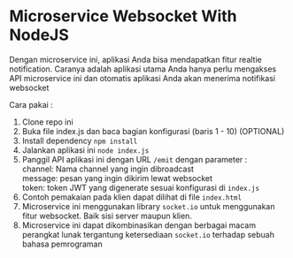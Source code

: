 # Microservice Websocket With NodeJS
Dengan microservice ini, aplikasi Anda bisa mendapatkan fitur realtie notification.
Caranya adalah aplikasi utama Anda hanya perlu mengakses API microservice ini dan otomatis aplikasi Anda akan menerima notifikasi websocket

Cara pakai :
1. Clone repo ini
1. Buka file index.js dan baca bagian konfigurasi (baris 1 - 10) (OPTIONAL)
1. Install dependency `npm install`
1. Jalankan aplikasi ini `node index.js`
1. Panggil API aplikasi ini dengan URL `/emit` dengan parameter : <br> channel: Nama channel yang ingin dibroadcast <br> message: pesan yang ingin dikirim lewat websocket <br> token: token JWT yang digenerate sesuai konfigurasi di `index.js`
1. Contoh pemakaian pada klien dapat dilihat di file `index.html`
1. Microservice ini menggunakan library `socket.io` untuk menggunakan fitur websocket. Baik sisi server maupun klien.
1. Microservice ini dapat dikombinasikan dengan berbagai macam perangkat lunak tergantung ketersediaan `socket.io` terhadap sebuah bahasa pemrograman